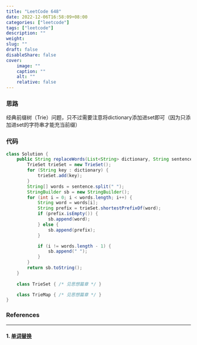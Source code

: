 ```yaml
---
title: "LeetCode 648"
date: 2022-12-06T16:58:09+08:00
categories: ["leetcode"]
tags: ["leetcode"]
description: ""
weight:
slug: ""
draft: false
disableShare: false
cover:
    image: ""
    caption: ""
    alt: ""
    relative: false
---
```


### 思路

经典前缀树（Trie）问题，只不过需要注意将dictionary添加进set即可（因为只添加进set的字符串才能充当前缀）

### 代码

```java
class Solution {
    public String replaceWords(List<String> dictionary, String sentence) {
        TrieSet trieSet = new TrieSet();
        for (String key : dictionary) {
            trieSet.add(key);
        }
        String[] words = sentence.split(" ");
        StringBuilder sb = new StringBuilder();
        for (int i = 0; i < words.length; i++) {
            String word = words[i];
            String prefix = trieSet.shortestPrefixOf(word);
            if (prefix.isEmpty()) {
                sb.append(word);
            } else {
                sb.append(prefix);
            }

            if (i != words.length - 1) {
                sb.append(" ");
            }
        }
        return sb.toString();
    }
    
    class TrieSet { /* 见思想篇章 */ }

	class TrieMap { /* 见思想篇章 */ }
}
```

### References

---

#### 1. [单词替换](https://leetcode.cn/problems/replace-words/)
